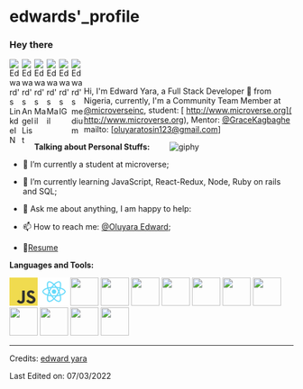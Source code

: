 # edwards'_profile
### Hey there
<a href="https://www.linkedin.com/in/edward-oluyara-708b88215/">
  <img align="left" alt="Edward's LinkdeIN" width="22px" src="https://cdn.jsdelivr.net/npm/simple-icons@v3/icons/linkedin.svg" />
</a>
<a href="https://angel.co/u/edward-yara">
  <img align="left" alt="Edward's AngelList" width="22px" src="https://img.icons8.com/nolan/64/angelist.png" />
</a>
<a href="https://mail.google.com/mail/u/0/#inbox?compose=new">
  <img align="left" alt="Edward's Mail" width="22px" src="https://img.icons8.com/fluency/48/000000/apple-mail.png" />
</a>
<a href="https://twitter.com/TOluyara">
  <img align="left" alt="Edward's Mail" width="22px" src="https://img.icons8.com/fluency/48/000000/twitter-circled.png" />
</a>
<a href="https://www.instagram.com/oluyaratosin123/">
  <img align="left" alt="Edward's IG" width="22px" src="https://img.icons8.com/color/48/000000/instagram-new--v2.png" />
</a>
<a href="https://medium.com/@oluyaratosin123">
  <img align="left" alt="Edward's medium" width="22px" src="https://img.icons8.com/color-glass/48/000000/medium-logo.png" />
</a>

<br />
<br />

Hi, I'm Edward Yara, a Full Stack Developer 🚀 from Nigeria, currently, I'm a Community Team Member at [@microverseinc](http://www.microverse.org), student: [ http://www.microverse.org]( http://www.microverse.org), Mentor: [@GraceKagbaghe](https://github.com/gracekabaghe) mailto: [oluyaratosin123@gmail.com]


[<img align='right' src="https://media.giphy.com/media/YSqfSiVCSrF5vpXR8J/giphy.gif" width="220" alt="giphy">](https://angel.co/profile/edit/overview) 

**Talking about Personal Stuffs:**

- 👨 I’m currently a student at microverse;

- 🌱 I’m currently learning JavaScript, React-Redux, Node,
 Ruby on rails and SQL;

- 💬 Ask me about anything, I am happy to help:

- 📫 How to reach me: [@Oluyara Edward](https://www.linkedin.com/in/edward-oluyara-708b88215/);

- 📝[Resume](https://docs.google.com/document/d/1N6I_qk2qaJaDphe1EsuYcrJk88J9lMhF0D1uqPbWDDM/edit)



**Languages and Tools:**  


<div style="display; flex; flex-direction: column; flex-wrap: wrap;"  >
<img height="50" width="50" src="https://raw.githubusercontent.com/github/explore/80688e429a7d4ef2fca1e82350fe8e3517d3494d/topics/javascript/javascript.png">
<img height="50" width="50" src="https://raw.githubusercontent.com/github/explore/80688e429a7d4ef2fca1e82350fe8e3517d3494d/topics/react/react.png">
<img height="50" width="50" src="https://upload.wikimedia.org/wikipedia/commons/7/73/Ruby_logo.svg">
<img height="50" width="50" src="https://img.icons8.com/color/48/000000/sql.png">
<img height="50" width="50" src="https://img.icons8.com/color/48/000000/git.png">
<img height="50" width="50" src="https://img.icons8.com/ios-glyphs/30/000000/github.png">
<img height="50" width="50" src="https://img.icons8.com/color/48/000000/html-5--v1.png">
<img height="50" width="50" src="https://img.icons8.com/color/48/000000/css3.png">
<img height="50" width="50" src="https://img.icons8.com/color/48/000000/bootstrap.png">
<img height="50" width="50" src="https://img.icons8.com/color/48/000000/sass-avatar.png">
<img height="50" width="50" src="https://img.icons8.com/nolan/64/heroku.png">
<img height="50" width="50" src="https://img.icons8.com/color/48/000000/typescript.png">
<img height="50" width="50" src="https://img.icons8.com/windows/32/000000/ruby-on-rails.png">
</div>


<!--END_SECTION:waka-->



-----
Credits: [edward yara](https://github.com/oluyaratosin123)

Last Edited on: 07/03/2022

